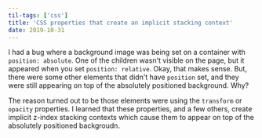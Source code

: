 ```yaml
---
til-tags: ['css']
title: 'CSS properties that create an implicit stacking context'
date: 2019-10-31
---
```


I had a bug where a background image was being set on a container with `position: absolute`. One of the children wasn't visible on the page, but it appeared when you set `position: relative`.  Okay, that makes sense. But, there were some other elements that didn't have `position` set, and they were still appearing on top of the absolutely positioned background. Why?

The reason turned out to be those elements were using the `transform` or `opacity` properties. I learned that these properties, and a few others, create implicit z-index stacking contexts which cause them to appear on top of the absolutely positioned backgroudn. 